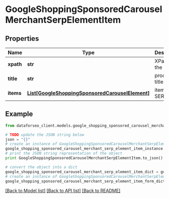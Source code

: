 # GoogleShoppingSponsoredCarouselMerchantSerpElementItem


## Properties

Name | Type | Description | Notes
------------ | ------------- | ------------- | -------------
**xpath** | **str** | XPath of the element | [optional] 
**title** | **str** | product title | [optional] 
**items** | [**List[GoogleShoppingSponsoredCarouselElement]**](GoogleShoppingSponsoredCarouselElement.md) | items in SERP | [optional] 

## Example

```python
from dataforseo_client.models.google_shopping_sponsored_carousel_merchant_serp_element_item import GoogleShoppingSponsoredCarouselMerchantSerpElementItem

# TODO update the JSON string below
json = "{}"
# create an instance of GoogleShoppingSponsoredCarouselMerchantSerpElementItem from a JSON string
google_shopping_sponsored_carousel_merchant_serp_element_item_instance = GoogleShoppingSponsoredCarouselMerchantSerpElementItem.from_json(json)
# print the JSON string representation of the object
print GoogleShoppingSponsoredCarouselMerchantSerpElementItem.to_json()

# convert the object into a dict
google_shopping_sponsored_carousel_merchant_serp_element_item_dict = google_shopping_sponsored_carousel_merchant_serp_element_item_instance.to_dict()
# create an instance of GoogleShoppingSponsoredCarouselMerchantSerpElementItem from a dict
google_shopping_sponsored_carousel_merchant_serp_element_item_form_dict = google_shopping_sponsored_carousel_merchant_serp_element_item.from_dict(google_shopping_sponsored_carousel_merchant_serp_element_item_dict)
```
[[Back to Model list]](../README.md#documentation-for-models) [[Back to API list]](../README.md#documentation-for-api-endpoints) [[Back to README]](../README.md)


